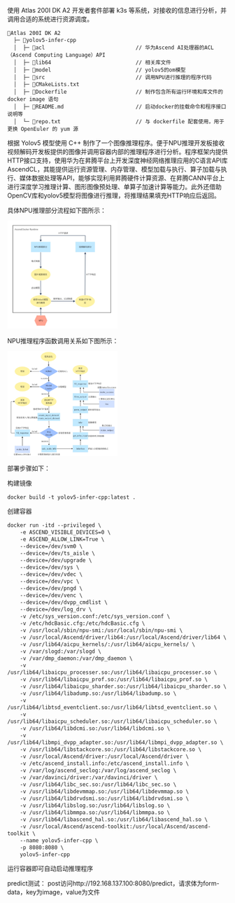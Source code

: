 使用 Atlas 200I DK A2 开发者套件部署 k3s 等系统，对接收的信息进行分析，并调用合适的系统进行资源调度。

```
📁Atlas 200I DK A2
  ├─ 📁yolov5-infer-cpp
  │  ├─ 📁acl                             // 华为Ascend AI处理器的ACL（Ascend Computing Language）API
  │  ├─ 📁lib64                           // 相关库文件
  │  ├─ 📁model                           // yolov5的om模型
  │  ├─ 📁src                             // 调用NPU进行推理的程序代码
  │  ├─ 📄CMakeLists.txt
  │  ├─ 📄Dockerfile                      // 制作包含所有运行环境和库文件的 docker image 语句 
  │  ├─ 📄README.md                       // 启动docker的挂载命令和程序接口说明等
  │  └─ 📄repo.txt                        // 与 dockerfile 配套使用，用于更换 OpenEuler 的 yum 源
```

根据 Yolov5 模型使用 C++ 制作了一个图像推理程序。便于NPU推理开发板接收视频解码开发板提供的图像并调用容器内部的推理程序进行分析。程序框架内提供HTTP接口支持，使用华为在昇腾平台上开发深度神经网络推理应用的C语言API库AscendCL，其能提供运行资源管理、内存管理、模型加载与执行、算子加载与执行、媒体数据处理等API，能够实现利用昇腾硬件计算资源、在昇腾CANN平台上进行深度学习推理计算、图形图像预处理、单算子加速计算等能力。此外还借助OpenCV库和yolov5模型将图像进行推理，将推理结果填充HTTP响应后返回。

具体NPU推理部分流程如下图所示：

<img src="/image/NPU开发板流程.png" alt="NPU推理开发板流程" width="50%" />

NPU推理程序函数调用关系如下图所示：

<img src="/image/NPU推理函数调用.png" alt="NPU推理函数调用" width="50%" />

部署步骤如下：

构建镜像
```
docker build -t yolov5-infer-cpp:latest .
```

创建容器
```
docker run -itd --privileged \
    -e ASCEND_VISIBLE_DEVICES=0 \
    -e ASCEND_ALLOW_LINK=True \
    --device=/dev/svm0 \
    --device=/dev/ts_aisle \
    --device=/dev/upgrade \
    --device=/dev/sys \
    --device=/dev/vdec \
    --device=/dev/vpc \
    --device=/dev/pngd \
    --device=/dev/venc \
    --device=/dev/dvpp_cmdlist \
    --device=/dev/log_drv \
    -v /etc/sys_version.conf:/etc/sys_version.conf \
    -v /etc/hdcBasic.cfg:/etc/hdcBasic.cfg \
    -v /usr/local/sbin/npu-smi:/usr/local/sbin/npu-smi \
    -v /usr/local/Ascend/driver/lib64:/usr/local/Ascend/driver/lib64 \
    -v /usr/lib64/aicpu_kernels/:/usr/lib64/aicpu_kernels/ \
    -v /var/slogd:/var/slogd \
    -v /var/dmp_daemon:/var/dmp_daemon \
    -v /usr/lib64/libaicpu_processer.so:/usr/lib64/libaicpu_processer.so \
    -v /usr/lib64/libaicpu_prof.so:/usr/lib64/libaicpu_prof.so \
    -v /usr/lib64/libaicpu_sharder.so:/usr/lib64/libaicpu_sharder.so \
    -v /usr/lib64/libadump.so:/usr/lib64/libadump.so \
    -v /usr/lib64/libtsd_eventclient.so:/usr/lib64/libtsd_eventclient.so \
    -v /usr/lib64/libaicpu_scheduler.so:/usr/lib64/libaicpu_scheduler.so \
    -v /usr/lib64/libdcmi.so:/usr/lib64/libdcmi.so \
    -v /usr/lib64/libmpi_dvpp_adapter.so:/usr/lib64/libmpi_dvpp_adapter.so \
    -v /usr/lib64/libstackcore.so:/usr/lib64/libstackcore.so \
    -v /usr/local/Ascend/driver:/usr/local/Ascend/driver \
    -v /etc/ascend_install.info:/etc/ascend_install.info \
    -v /var/log/ascend_seclog:/var/log/ascend_seclog \
    -v /var/davinci/driver:/var/davinci/driver \
    -v /usr/lib64/libc_sec.so:/usr/lib64/libc_sec.so \
    -v /usr/lib64/libdevmmap.so:/usr/lib64/libdevmmap.so \
    -v /usr/lib64/libdrvdsmi.so:/usr/lib64/libdrvdsmi.so \
    -v /usr/lib64/libslog.so:/usr/lib64/libslog.so \
    -v /usr/lib64/libmmpa.so:/usr/lib64/libmmpa.so \
    -v /usr/lib64/libascend_hal.so:/usr/lib64/libascend_hal.so \
    -v /usr/local/Ascend/ascend-toolkit:/usr/local/Ascend/ascend-toolkit \
    --name yolov5-infer-cpp \
    -p 8080:8080 \
    yolov5-infer-cpp 
```
运行容器即可自动启动推理程序

predict测试：
post访问http://192.168.137.100:8080/predict，请求体为form-data，key为image，value为文件 